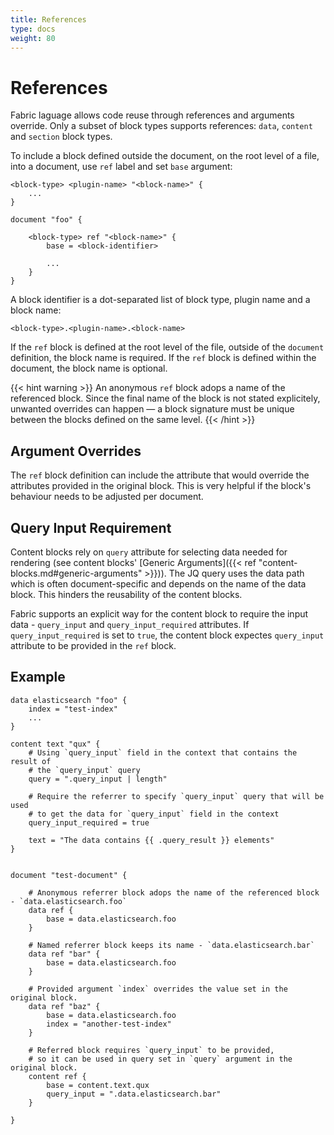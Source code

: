 ```yaml
---
title: References
type: docs
weight: 80
---
```


# References

Fabric laguage allows code reuse through references and arguments override. Only a subset of block types supports references: `data`, `content` and `section` block types.

To include a block defined outside the document, on the root level of a file, into a document, use `ref` label and set `base` argument:

```hcl
<block-type> <plugin-name> "<block-name>" {
    ...
}

document "foo" {

    <block-type> ref "<block-name>" {
        base = <block-identifier>

        ... 
    }
}
```

A block identifier is a dot-separated list of block type, plugin name and a block name:
```hcl
<block-type>.<plugin-name>.<block-name>
```

If the `ref` block is defined at the root level of the file, outside of the `document` definition, the block name is required. If the `ref` block is defined within the document, the block name is optional.


{{< hint warning >}}
An anonymous `ref` block adops a name of the referenced block. Since the final name of the block is not stated explicitely, unwanted overrides can happen — a block signature must be unique between the blocks defined on the same level.
{{< /hint >}}


## Argument Overrides

The `ref` block definition can include the attribute that would override the attributes provided in the original block. This is very helpful if the block's behaviour needs to be adjusted per document.


## Query Input Requirement

Content blocks rely on `query` attribute for selecting data needed for rendering (see content blocks' [Generic Arguments]({{< ref "content-blocks.md#generic-arguments" >}})). The JQ query uses the data path which is often document-specific and depends on the name of the data block. This hinders the reusability of the content blocks. 

Fabric supports an explicit way for the content block to require the input data - `query_input` and `query_input_required` attributes. If `query_input_required` is set to `true`, the content block expectes `query_input` attribute to be provided in the `ref` block.


## Example

```hcl
data elasticsearch "foo" {
    index = "test-index"
    ...
}

content text "qux" {
    # Using `query_input` field in the context that contains the result of
    # the `query_input` query
    query = ".query_input | length"

    # Require the referrer to specify `query_input` query that will be used
    # to get the data for `query_input` field in the context
    query_input_required = true

    text = "The data contains {{ .query_result }} elements"
}


document "test-document" {

    # Anonymous referrer block adops the name of the referenced block - `data.elasticsearch.foo`
    data ref {
        base = data.elasticsearch.foo
    }

    # Named referrer block keeps its name - `data.elasticsearch.bar`
    data ref "bar" {
        base = data.elasticsearch.foo
    }

    # Provided argument `index` overrides the value set in the original block.
    data ref "baz" {
        base = data.elasticsearch.foo
        index = "another-test-index"
    }

    # Referred block requires `query_input` to be provided,
    # so it can be used in query set in `query` argument in the original block.
    content ref {
        base = content.text.qux
        query_input = ".data.elasticsearch.bar"
    }

}
```




